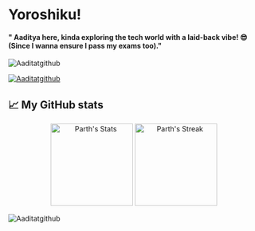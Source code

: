 # Yoroshiku!

#### " Aaditya here, kinda exploring the tech world with a laid-back vibe! 😎 (Since I wanna ensure I pass my exams too)."

<p align="left"> <img src="https://komarev.com/ghpvc/?username=Aaditatgithub&label=Profile%20views&color=0e75b6&style=flat" alt="Aaditatgithub" /> </p>

<p align="left"> <a href="https://github.com/ryo-ma/github-profile-trophy"><img src="https://github-profile-trophy.vercel.app/?username=Aaditatgithub" alt="Aaditatgithub" /></a> </p>

## 📈 My GitHub stats

<div class="badges-githubstats">
  <p align="center">
    <img src="https://github-readme-stats.vercel.app/api?username=Aaditatgithub&theme=transparent&show_icons=true&hide_border=true&count_private=true" alt="Parth's Stats" height="165">
    <img src="https://github-readme-streak-stats.herokuapp.com/?user=Aaditatgithub&theme=transparent&hide_border=true" alt="Parth's Streak" height="165">
  </p>
</div>

<p><img align="left" src="https://github-readme-stats.vercel.app/api/top-langs?username=Aaditatgithub&&size_weight=0.05&count_weight=0.95&langs_count=20&show_icons=true&locale=en&layout=compact" alt="Aaditatgithub" /></p>
